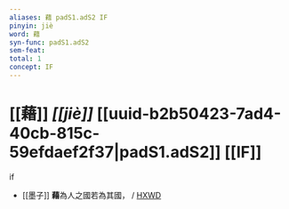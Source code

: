 ```yaml
---
aliases: 藉 padS1.adS2 IF
pinyin: jiè
word: 藉
syn-func: padS1.adS2
sem-feat: 
total: 1
concept: IF 
---
```

# [[藉]] *[[jiè]]*  [[uuid-b2b50423-7ad4-40cb-815c-59efdaef2f37|padS1.adS2]] [[IF]]
if
 - [[墨子]] **藉**為人之國若為其國，
                     / [HXWD](https://hxwd.org/textview.html?location=CH1a0938_CHANT_004-12a.48)